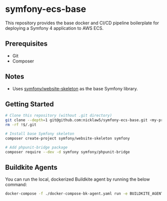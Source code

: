 # symfony-ecs-base

This repository provides the base docker and CI/CD pipeline boilerplate for deploying a Symfony 4 application to AWS ECS.

## Prerequisites

- Git
- Composer

## Notes

- Uses [symfony/website-skeleton](https://github.com/symfony/website-skeleton) as the base Symfony library.

## Getting Started

```bash
# Clone this repository (without .git directory)
git clone --depth=1 git@github.com:nicklaw5/symfony-ecs-base.git <my-project-name>
rm -rf !$/.git

# Install base Symfony skeleton
composer create-project symfony/website-skeleton symfony

# Add phpunit-bridge package
composer require --dev -d symfony symfony/phpunit-bridge
```

## Buildkite Agents

You can run the local, dockerized Buildkite agent by running the below command:

```bash
docker-compose -f ./docker-compose-bk-agent.yaml run -e BUILDKITE_AGENT_TOKEN=<your-bk-agent-token> bk-agent
```
